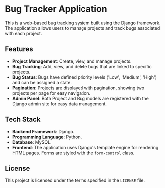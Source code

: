 # Bug Tracker Application

This is a web-based bug tracking system built using the Django framework. The application allows users to manage projects and track bugs associated with each project.

## Features

* **Project Management**: Create, view, and manage projects.
* **Bug Tracking**: Add, view, and delete bugs that are linked to specific projects.
* **Bug Status**: Bugs have defined priority levels ('Low', 'Medium', 'High') and can be assigned a state.
* **Pagination**: Projects are displayed with pagination, showing two projects per page for easy navigation.
* **Admin Panel**: Both Project and Bug models are registered with the Django admin site for easy data management.

## Tech Stack

* **Backend Framework**: Django.
* **Programming Language**: Python.
* **Database**: MySQL.
* **Frontend**: The application uses Django's template engine for rendering HTML pages. Forms are styled with the `form-control` class.

## License

This project is licensed under the terms specified in the `LICENSE` file.
